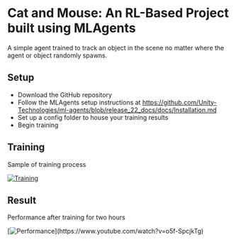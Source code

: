# Cat and Mouse: An RL-Based Project built using MLAgents
A simple agent trained to track an object in the scene no matter where the agent or object randomly spawns. 

## Setup
- Download the GitHub repository
- Follow the MLAgents setup instructions at https://github.com/Unity-Technologies/ml-agents/blob/release_22_docs/docs/Installation.md
- Set up a config folder to house your training results
- Begin training

## Training
Sample of training process

[![Training](https://img.youtube.com/vi/x5q_CmfpI5Q/0.jpg)](https://www.youtube.com/watch?v=x5q_CmfpI5Q)

## Result
Performance after training for two hours

[![Performance]([https://img.youtube.com/vi/YOUTUBE_VIDEO_ID_HERE/0.jpg](https://www.youtube.com/watch?v=x5q_CmfpI5Q))](https://www.youtube.com/watch?v=o5f-SpcjkTg)
